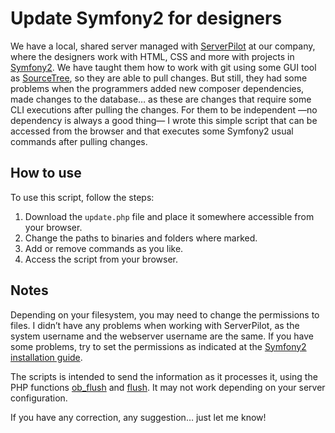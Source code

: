 # Update Symfony2 for designers

We have a local, shared server managed with [ServerPilot](https://serverpilot.io/) at our company, where the designers work with HTML, CSS and more with projects in [Symfony2](https://symfony.com/). We have taught them how to work with git using some GUI tool as [SourceTree](https://www.sourcetreeapp.com/), so they are able to pull changes. But still, they had some problems when the programmers added new composer dependencies, made changes to the database… as these are changes that require some CLI executions after pulling the changes. For them to be independent —no dependency is always a good thing— I wrote this simple script that can be accessed from the browser and that executes some Symfony2 usual commands after pulling changes.

## How to use

To use this script, follow the steps:

1. Download the ```update.php``` file and place it somewhere accessible from your browser.
1. Change the paths to binaries and folders where marked.
1. Add or remove commands as you like.
1. Access the script from your browser.

## Notes

Depending on your filesystem, you may need to change the permissions to files. I didn’t have any problems when working with ServerPilot, as the system username and the webserver username are the same. If you have some problems, try to set the permissions as indicated at the [Symfony2 installation guide](http://symfony.com/doc/current/book/installation.html#checking-symfony-application-configuration-and-setup).

The scripts is intended to send the information as it processes it, using the PHP functions [ob_flush](http://php.net/manual/en/function.ob-flush.php) and [flush](http://php.net/manual/en/function.flush.php). It may not work depending on your server configuration.

If you have any correction, any suggestion… just let me know!